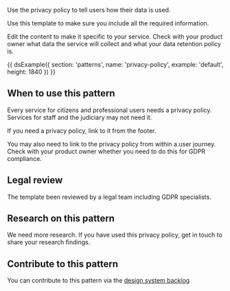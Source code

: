 Use the privacy policy to tell users how their data is used.

Use this template to make sure you include all the required information.

Edit the content to make it specific to your service. Check with your product owner what data the service will collect and what your data retention policy is.

{{ dsExample({
  section: 'patterns',
  name: 'privacy-policy',
  example: 'default',
  height: 1840
}) }}

## When to use this pattern

Every service for citizens and professional users needs a privacy policy. Services for staff and the judiciary may not need it.

If you need a privacy policy, link to it from the footer.

You may also need to link to the privacy policy from within a user journey. Check with your product owner whether you need to do this for GDPR compliance.

## Legal review

The template been reviewed by a legal team including GDPR specialists.

## Research on this pattern

We need more research. If you have used this privacy policy, get in touch to share your research findings.

## Contribute to this pattern

You can contribute to this pattern via the [design system backlog](https://github.com/ministryofjustice/moj-design-system-backlog/issues/48)
